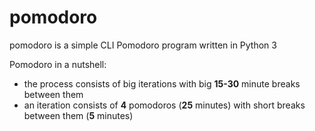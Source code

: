 # pomodoro

pomodoro is a simple CLI Pomodoro program written in Python 3

Pomodoro in a nutshell:

- the process consists of big iterations with big **15-30** minute breaks between them
- an iteration consists of **4** pomodoros (**25** minutes) with short breaks between them (**5** minutes)

